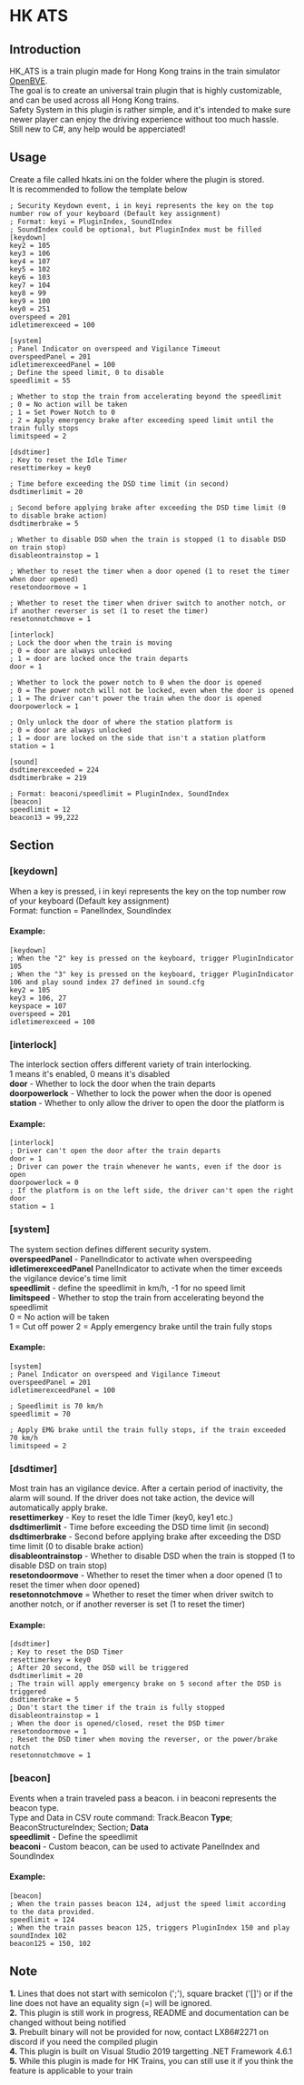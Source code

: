 # HK ATS
## Introduction
HK_ATS is a train plugin made for Hong Kong trains in the train simulator <a href="https://github.com/leezer3/OpenBVE">OpenBVE</a>.  
The goal is to create an universal train plugin that is highly customizable, and can be used across all Hong Kong trains.  
Safety System in this plugin is rather simple, and it's intended to make sure newer player can enjoy the driving experience without too much hassle.  
Still new to C#, any help would be apperciated!  
## Usage
Create a file called hkats.ini on the folder where the plugin is stored.  
It is recommended to follow the template below  
```
; Security Keydown event, i in keyi represents the key on the top number row of your keyboard (Default key assignment)
; Format: keyi = PluginIndex, SoundIndex
; SoundIndex could be optional, but PluginIndex must be filled
[keydown]
key2 = 105
key3 = 106
key4 = 107
key5 = 102
key6 = 103
key7 = 104
key8 = 99
key9 = 100
key0 = 251
overspeed = 201
idletimerexceed = 100

[system]
; Panel Indicator on overspeed and Vigilance Timeout
overspeedPanel = 201
idletimerexceedPanel = 100
; Define the speed limit, 0 to disable
speedlimit = 55

; Whether to stop the train from accelerating beyond the speedlimit
; 0 = No action will be taken
; 1 = Set Power Notch to 0
; 2 = Apply emergency brake after exceeding speed limit until the train fully stops
limitspeed = 2

[dsdtimer]
; Key to reset the Idle Timer
resettimerkey = key0

; Time before exceeding the DSD time limit (in second)
dsdtimerlimit = 20

; Second before applying brake after exceeding the DSD time limit (0 to disable brake action)
dsdtimerbrake = 5

; Whether to disable DSD when the train is stopped (1 to disable DSD on train stop)
disableontrainstop = 1

; Whether to reset the timer when a door opened (1 to reset the timer when door opened)
resetondoormove = 1

; Whether to reset the timer when driver switch to another notch, or if another reverser is set (1 to reset the timer)
resetonnotchmove = 1

[interlock]
; Lock the door when the train is moving
; 0 = door are always unlocked
; 1 = door are locked once the train departs
door = 1

; Whether to lock the power notch to 0 when the door is opened
; 0 = The power notch will not be locked, even when the door is opened
; 1 = The driver can't power the train when the door is opened
doorpowerlock = 1

; Only unlock the door of where the station platform is
; 0 = door are always unlocked
; 1 = door are locked on the side that isn't a station platform
station = 1

[sound]
dsdtimerexceeded = 224
dsdtimerbrake = 219

; Format: beaconi/speedlimit = PluginIndex, SoundIndex
[beacon]
speedlimit = 12
beacon13 = 99,222
```

## Section
### [keydown]
When a key is pressed, i in keyi represents the key on the top number row of your keyboard (Default key assignment)  
Format: function = PanelIndex, SoundIndex  

#### Example:
```
[keydown]
; When the "2" key is pressed on the keyboard, trigger PluginIndicator 105
; When the "3" key is pressed on the keyboard, trigger PluginIndicator 106 and play sound index 27 defined in sound.cfg
key2 = 105
key3 = 106, 27
keyspace = 107
overspeed = 201
idletimerexceed = 100
```
### [interlock]
The interlock section offers different variety of train interlocking.  
1 means it's enabled, 0 means it's disabled  
**door** - Whether to lock the door when the train departs  
**doorpowerlock** - Whether to lock the power when the door is opened  
**station** - Whether to only allow the driver to open the door the platform is  

#### Example:
```
[interlock]
; Driver can't open the door after the train departs  
door = 1
; Driver can power the train whenever he wants, even if the door is open  
doorpowerlock = 0
; If the platform is on the left side, the driver can't open the right door  
station = 1
```
### [system]
The system section defines different security system.    
**overspeedPanel** - PanelIndicator to activate when overspeeding  
**idletimerexceedPanel** PanelIndicator to activate when the timer exceeds the vigilance device's time limit  
**speedlimit** - define the speedlimit in km/h, -1 for no speed limit  
**limitspeed** - Whether to stop the train from accelerating beyond the speedlimit  
0 = No action will be taken  
1 = Cut off power 
2 = Apply emergency brake until the train fully stops

#### Example:
```
[system]  
; Panel Indicator on overspeed and Vigilance Timeout
overspeedPanel = 201
idletimerexceedPanel = 100

; Speedlimit is 70 km/h
speedlimit = 70

; Apply EMG brake until the train fully stops, if the train exceeded 70 km/h
limitspeed = 2
```

### [dsdtimer]
Most train has an vigilance device. After a certain period of inactivity, the alarm will sound. If the driver does not take action, the device will automatically apply brake.  
**resettimerkey** - Key to reset the Idle Timer (key0, key1 etc.)  
**dsdtimerlimit** - Time before exceeding the DSD time limit (in second)  
**dsdtimerbrake** - Second before applying brake after exceeding the DSD time limit (0 to disable brake action)  
**disableontrainstop** - Whether to disable DSD when the train is stopped (1 to disable DSD on train stop)  
**resetondoormove** - Whether to reset the timer when a door opened (1 to reset the timer when door opened)  
**resetonnotchmove** = Whether to reset the timer when driver switch to another notch, or if another reverser is set (1 to reset the timer)  

#### Example:
```
[dsdtimer]  
; Key to reset the DSD Timer
resettimerkey = key0
; After 20 second, the DSD will be triggered
dsdtimerlimit = 20
; The train will apply emergency brake on 5 second after the DSD is triggered
dsdtimerbrake = 5
; Don't start the timer if the train is fully stopped
disableontrainstop = 1
; When the door is opened/closed, reset the DSD timer
resetondoormove = 1
; Reset the DSD timer when moving the reverser, or the power/brake notch
resetonnotchmove = 1
```

### [beacon]
Events when a train traveled pass a beacon. i in beaconi represents the beacon type.  
Type and Data in CSV route command: Track.Beacon **Type**; BeaconStructureIndex; Section; **Data**  
**speedlimit** - Define the speedlimit  
**beaconi** - Custom beacon, can be used to activate PanelIndex and SoundIndex  

#### Example:
```
[beacon]  
; When the train passes beacon 124, adjust the speed limit according to the data provided.
speedlimit = 124
; When the train passes beacon 125, triggers PluginIndex 150 and play soundIndex 102
beacon125 = 150, 102
```

## Note
**1.** Lines that does not start with semicolon (';'), square bracket ('[]') or if the line does not have an equality sign (=) will be ignored.  
**2.** This plugin is still work in progress, README and documentation can be changed without being notified  
**3.** Prebuilt binary will not be provided for now, contact LX86#2271 on discord if you need the compiled plugin  
**4.** This plugin is built on Visual Studio 2019 targetting .NET Framework 4.6.1  
**5.** While this plugin is made for HK Trains, you can still use it if you think the feature is applicable to your train  
